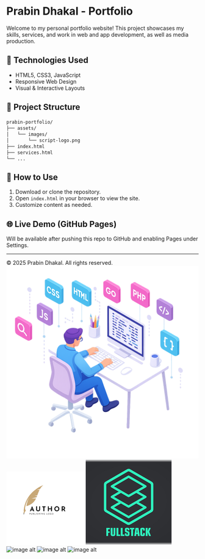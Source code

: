 
# Prabin Dhakal - Portfolio

Welcome to my personal portfolio website! This project showcases my skills, services, and work in web and app development, as well as media production.

## 🔧 Technologies Used
- HTML5, CSS3, JavaScript
- Responsive Web Design
- Visual & Interactive Layouts

## 📂 Project Structure
```
prabin-portfolio/
├── assets/
│   └── images/
│       └── script-logo.png
├── index.html
├── services.html
└── ...
```

## 🚀 How to Use
1. Download or clone the repository.
2. Open `index.html` in your browser to view the site.
3. Customize content as needed.

## 🌐 Live Demo (GitHub Pages)
Will be available after pushing this repo to GitHub and enabling Pages under Settings.

---

© 2025 Prabin Dhakal. All rights reserved.
![image alt](https://github.com/Prabinc17/prabin-portfolio.com/blob/2562b130357d37ff910948559508854f7887529c/ChatGPT%20Image%20Jul%2013%2C%202025%2C%2007_30_34%20PM.png)
![image alt](https://github.com/Prabinc17/prabin-portfolio.com/blob/3224c3c8fed158ad1704fc79f4fec9d175dc030c/script-logo.png)
![image alt](https://github.com/Prabinc17/prabin-portfolio.com/blob/244fbd155c18d1f0e435ea59b80d40909319bd01/full%20stack%20logo.png)
![image alt]()
![image alt]()
![image alt]()
